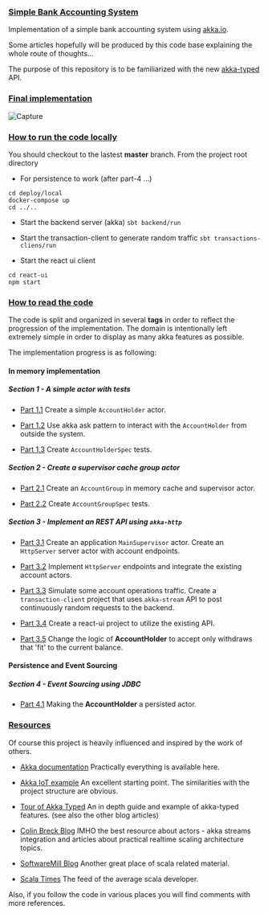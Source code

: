 ### [Simple Bank Accounting System](#readme)
Implementation of a simple bank accounting system using [akka.io](https://akka.io/docs/).

Some articles hopefully will be produced by this code base explaining the whole route of thoughts...

The purpose of this repository is to be familiarized with the new [akka-typed](https://doc.akka.io/docs/akka/current/typed/index.html) API.

### [Final implementation](#final-implementation)
![Capture](https://github.com/fpaschos/simple-bank-system/blob/master/docs/images/capture-1.gif)

### [How to run the code locally](#run-locally)
You should checkout to the lastest **master** branch.
From the project root directory

- For persistence to work (after part-4 ...)
```
cd deploy/local
docker-compose up
cd ../..
```

- Start the backend server (akka)
```sbt backend/run```

- Start the transaction-client to generate random traffic
```sbt transactions-cliens/run```

- Start the react ui client
```
cd react-ui
npm start
```

### [How to read the code](#how-to-read-code)
The code is split and organized in several **tags** in order to reflect 
the progression of the implementation.
The domain is intentionally left extremely simple in order to display as many akka features as possible.

The implementation progress is as following: 
#### In memory implementation 

##### Section 1 - A simple actor with tests
- [Part 1.1](https://github.com/fpaschos/simple-bank-system/tree/part-1.1) 
Create a simple `AccountHolder` actor.

- [Part 1.2](https://github.com/fpaschos/simple-bank-system/tree/part-1.2)
Use akka ask pattern to interact with the `AccountHolder` from outside the system.

- [Part 1.3](https://github.com/fpaschos/simple-bank-system/tree/part-1.3) 
Create `AccountHolderSpec` tests.

##### Section 2 - Create a supervisor cache group actor
- [Part 2.1](https://github.com/fpaschos/simple-bank-system/tree/part-2.1)
Create an `AccountGroup` in memory cache and supervisor actor.
 
- [Part 2.2](https://github.com/fpaschos/simple-bank-system/tree/part-2.2)
Create `AccountGroupSpec` tests.

##### Section 3 - Implement an REST API using `akka-http`
- [Part 3.1](https://github.com/fpaschos/simple-bank-system/tree/part-3.1)
Create an application `MainSupervisor` actor.
Create an `HttpServer` server actor with account endpoints.

- [Part 3.2](https://github.com/fpaschos/simple-bank-system/tree/part-3.2)
Implement `HttpServer` endpoints and integrate the existing account actors.

- [Part 3.3](https://github.com/fpaschos/simple-bank-system/tree/part-3.3)
Simulate some account operations traffic.
Create a `transaction-client` project that uses `akka-stream` API to post continuously random requests to the backend.

- [Part 3.4](https://github.com/fpaschos/simple-bank-system/tree/part-3.4)
Create a react-ui project to utilize the existing API.

- [Part 3.5](https://github.com/fpaschos/simple-bank-system/tree/part-3.5)
Change the logic of **AccountHolder** to accept only withdraws that 'fit' to the current balance.

#### Persistence and Event Sourcing

##### Section 4 - Event Sourcing using JDBC
- [Part 4.1](/#)
Making the **AccountHolder** a persisted actor.




### [Resources](#resources)
Of course this project is heavily influenced and inspired by the work of others.

- [Akka documentation](https://doc.akka.io/docs/akka/current/index.html) 
Practically everything is available here.

- [Akka IoT example](https://doc.akka.io/docs/akka/current/typed/guide/tutorial.html)
 An excellent starting point. The similarities with the project structure are obvious.
 
- [Tour of Akka Typed](https://manuel.bernhardt.io/articles/)
An in depth guide and example of akka-typed features. (see also the other blog articles)

- [Colin Breck Blog](https://blog.colinbreck.com/)
IMHO the best resource about actors - akka streams integration and articles about practical realtime scaling architecture topics.

- [SoftwareMill Blog](https://blog.softwaremill.com/)
Another great place of scala related material.

- [Scala Times](https://scalatimes.com/) 
The feed of the average scala developer.

Also, if you follow the code in various places you will find comments with more references.
